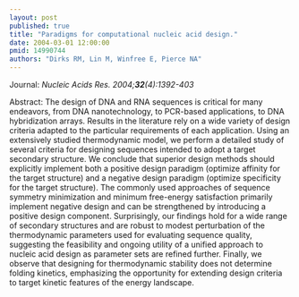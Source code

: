 ```yaml
---
layout: post
published: true
title: "Paradigms for computational nucleic acid design."
date: 2004-03-01 12:00:00
pmid: 14990744
authors: "Dirks RM, Lin M, Winfree E, Pierce NA"
---
```


Journal: *Nucleic Acids Res. 2004;**32**(4):1392-403*

Abstract: The design of DNA and RNA sequences is critical for many endeavors, from DNA nanotechnology, to PCR-based applications, to DNA hybridization arrays. Results in the literature rely on a wide variety of design criteria adapted to the particular requirements of each application. Using an extensively studied thermodynamic model, we perform a detailed study of several criteria for designing sequences intended to adopt a target secondary structure. We conclude that superior design methods should explicitly implement both a positive design paradigm (optimize affinity for the target structure) and a negative design paradigm (optimize specificity for the target structure). The commonly used approaches of sequence symmetry minimization and minimum free-energy satisfaction primarily implement negative design and can be strengthened by introducing a positive design component. Surprisingly, our findings hold for a wide range of secondary structures and are robust to modest perturbation of the thermodynamic parameters used for evaluating sequence quality, suggesting the feasibility and ongoing utility of a unified approach to nucleic acid design as parameter sets are refined further. Finally, we observe that designing for thermodynamic stability does not determine folding kinetics, emphasizing the opportunity for extending design criteria to target kinetic features of the energy landscape.

